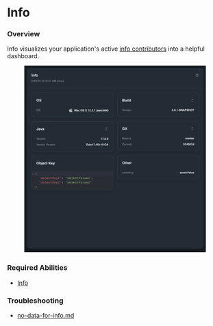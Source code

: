 # Info

### Overview

Info visualizes your application's active [info contributors](https://docs.spring.io/spring-boot/docs/current/api/org/springframework/boot/actuate/info/InfoContributor.html) into a helpful dashboard.

<figure><img src="../../../.gitbook/assets/image (7).png" alt=""><figcaption></figcaption></figure>

### Required Abilities

* [Info](../../abilities.md)

### Troubleshooting

* [no-data-for-info.md](../../../troubleshooting/no-data-for-info.md "mention")

